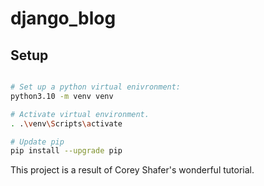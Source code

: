 # django_blog

## Setup

```bash

# Set up a python virtual enivronment:
python3.10 -m venv venv

# Activate virtual environment.
. .\venv\Scripts\activate

# Update pip
pip install --upgrade pip
```

This project is a result of Corey Shafer's wonderful tutorial.
